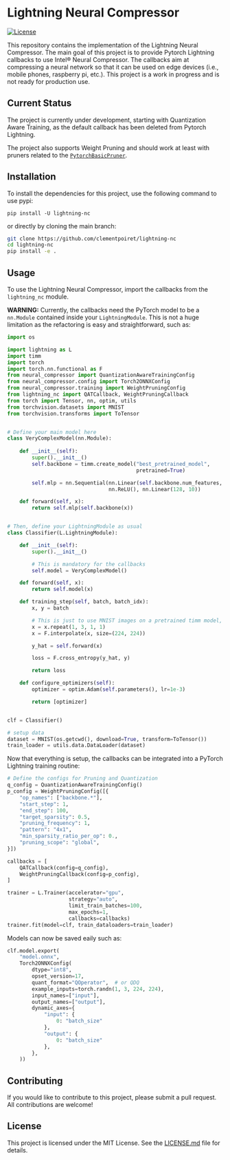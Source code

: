# Lightning Neural Compressor

[![License](https://img.shields.io/badge/License-MIT-green.svg)](LICENSE.md)

This repository contains the implementation of the Lightning Neural Compressor. The main goal of this project is to provide Pytorch Lightning callbacks to use Intel® Neural Compressor. The callbacks aim at compressing a neural network so that it can be used on edge devices (i.e., mobile phones, raspberry pi, etc.). This project is a work in progress and is not ready for production use.

## Current Status

The project is currently under development, starting with Quantization Aware Training, as the default callback has been deleted from Pytorch Lightning.

The project also supports Weight Pruning and should work at least with pruners related to the [`PytorchBasicPruner`](https://github.com/intel/neural-compressor/blob/d81269d2b261d39967605e17a89b5688ebaedbd1/neural_compressor/compression/pruner/pruners/basic.py#L29).

## Installation

To install the dependencies for this project, use the following command to use pypi:

```
pip install -U lightning-nc
```

or directly by cloning the main branch:

```bash
git clone https://github.com/clementpoiret/lightning-nc
cd lightning-nc
pip install -e .
```

## Usage

To use the Lightning Neural Compressor, import the callbacks from the `lightning_nc` module.

**WARNING:** Currently, the callbacks need the PyTorch model to be a `nn.Module` contained inside your `LightningModule`.
This is not a huge limitation as the refactoring is easy and straightforward, such as:

```python
import os

import lightning as L
import timm
import torch
import torch.nn.functional as F
from neural_compressor import QuantizationAwareTrainingConfig
from neural_compressor.config import Torch2ONNXConfig
from neural_compressor.training import WeightPruningConfig
from lightning_nc import QATCallback, WeightPruningCallback
from torch import Tensor, nn, optim, utils
from torchvision.datasets import MNIST
from torchvision.transforms import ToTensor


# Define your main model here
class VeryComplexModel(nn.Module):
    
    def __init__(self):
        super().__init__()
        self.backbone = timm.create_model("best_pretrained_model",
                                          pretrained=True)

        self.mlp = nn.Sequential(nn.Linear(self.backbone.num_features, 128),
                                 nn.ReLU(), nn.Linear(128, 10))

    def forward(self, x):
        return self.mlp(self.backbone(x))


# Then, define your LightningModule as usual
class Classifier(L.LightningModule):

    def __init__(self):
        super().__init__()

        # This is mandatory for the callbacks
        self.model = VeryComplexModel()

    def forward(self, x):
        return self.model(x)

    def training_step(self, batch, batch_idx):
        x, y = batch

        # This is just to use MNIST images on a pretrained timm model, you can skip that
        x = x.repeat(1, 3, 1, 1)
        x = F.interpolate(x, size=(224, 224))

        y_hat = self.forward(x)

        loss = F.cross_entropy(y_hat, y)

        return loss

    def configure_optimizers(self):
        optimizer = optim.Adam(self.parameters(), lr=1e-3)

        return [optimizer]


clf = Classifier()

# setup data
dataset = MNIST(os.getcwd(), download=True, transform=ToTensor())
train_loader = utils.data.DataLoader(dataset)
```

Now that everything is setup, the callbacks can be integrated into a PyTorch Lightning training routine:

```python
# Define the configs for Pruning and Quantization
q_config = QuantizationAwareTrainingConfig()
p_config = WeightPruningConfig([{
    "op_names": ["backbone.*"],
    "start_step": 1,
    "end_step": 100,
    "target_sparsity": 0.5,
    "pruning_frequency": 1,
    "pattern": "4x1",
    "min_sparsity_ratio_per_op": 0.,
    "pruning_scope": "global",
}])

callbacks = [
    QATCallback(config=q_config),
    WeightPruningCallback(config=p_config),
]

trainer = L.Trainer(accelerator="gpu",
                    strategy="auto",
                    limit_train_batches=100,
                    max_epochs=1,
                    callbacks=callbacks)
trainer.fit(model=clf, train_dataloaders=train_loader)
```

Models can now be saved eaily such as:

```python
clf.model.export(
    "model.onnx",
    Torch2ONNXConfig(
        dtype="int8",
        opset_version=17,
        quant_format="QOperator",  # or QDQ
        example_inputs=torch.randn(1, 3, 224, 224),
        input_names=["input"],
        output_names=["output"],
        dynamic_axes={
            "input": {
                0: "batch_size"
            },
            "output": {
                0: "batch_size"
            },
        },
    ))

```

## Contributing

If you would like to contribute to this project, please submit a pull request. All contributions are welcome!

## License

This project is licensed under the MIT License. See the [LICENSE.md](LICENSE.md) file for details.

